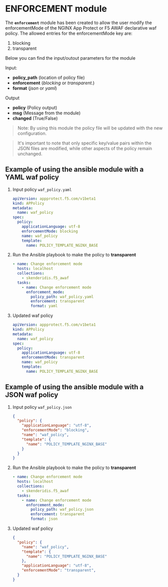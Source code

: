 # ENFORCEMENT module

The **`enforcement`** module has been created to allow the user modify the enforcementMode of the NGINX App Protect or F5 AWAF declarative waf policy. The allowed entries for the enforcementMode key are:

1. blocking
1. transparent

Below you can find the input/outout parameters for the module

Input:
- **policy_path** (location of policy file)
- **enforcement** (*blocking* or *transparent*.)
- **format** (*json* or *yaml*)

Output
- **policy** (Policy output)
- **msg** (Message from the module)
- **changed** (True/False)

> Note: By using this module the policy file will be updated with the new configuration.

> It's important to note that only specific key/value pairs within the JSON files are modified, while other aspects of the policy remain unchanged.

## Example of using the ansible module with a YAML waf policy
1. Input policy `waf_policy.yaml` 
    ```yaml
    apiVersion: appprotect.f5.com/v1beta1
    kind: APPolicy
    metadata:
      name: waf_policy
    spec:
      policy:
        applicationLanguage: utf-8
        enforcementMode: blocking
        name: waf_policy
        template:
          name: POLICY_TEMPLATE_NGINX_BASE
    ```

2. Run the Ansible playbook to make the policy to **transparent**
    ```yaml
    - name: Change enforcement mode
      hosts: localhost
      collections:
        - skenderidis.f5_awaf   
      tasks:
        - name: Change enforcement mode
          enforcement_mode:
            policy_path: waf_policy.yaml
            enforcement: transparent
            format: yaml
    ```

3. Updated waf policy
    ```yaml
    apiVersion: appprotect.f5.com/v1beta1
    kind: APPolicy
    metadata:
      name: waf_policy
    spec:
      policy:
        applicationLanguage: utf-8
        enforcementMode: transparent
        name: waf_policy
        template:
          name: POLICY_TEMPLATE_NGINX_BASE
    ```


## Example of using the ansible module with a JSON waf policy
1. Input policy `waf_policy.json`
    ```json
    {
      "policy": {
        "applicationLanguage": "utf-8",
        "enforcementMode": "blocking",
        "name": "waf_policy",
        "template": {
          "name": "POLICY_TEMPLATE_NGINX_BASE"
        }
      }
    }
    ```
2. Run the Ansible playbook to make the policy to **transparent**
    ```yaml
    - name: Change enforcement mode
      hosts: localhost
      collections:
        - skenderidis.f5_awaf   
      tasks:
        - name: Change enforcement mode
          enforcement_mode:
            policy_path: waf_policy.json
            enforcement: transparent
            format: json
    ```

3. Updated waf policy
    ```json
    {
      "policy": {
        "name": "waf_policy",
        "template": {
          "name": "POLICY_TEMPLATE_NGINX_BASE"
        },
        "applicationLanguage": "utf-8",
        "enforcementMode": "transparent",
      }
    }
    ```